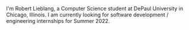 I'm Robert Lieblang, a Computer Science student at DePaul University in Chicago, Illinois. 
I am currently looking for 
software development / engineering internships for Summer 2022. 


